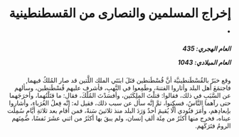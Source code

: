 <h1 dir="rtl">إخراج المسلمين والنصارى من القسطنطينية .</h1>

<h5 dir="rtl">العام الهجري:  435

العام الميلادي: 1043

</h5>

<p dir="rtl">وقع خبَرٌ بالقُسْطَنطينيَّة أنَّ قُسْطَنطين قتَلَ ابنَتَي الملك اللَّتين قد صار المُلكُ فيهما, فاجتمَعَ أهل البلد وأثاروا الفتنةَ، وطَمِعوا في النَّهبِ، فأشرف عليهم قُسْطَنطين، وسألهم عن السَّبَبِ في ذلك، فقالوا: قتلْتَ الملِكَتَين، وأفسَدْتَ المُلْكَ، فقال: ما قتَلْتُهما، وأخرَجَهما حتى رآهما النَّاسُ، فسكنوا، ثمَّ إنَّه سأل عن سبب ذلك، فقيل له: إنَّه فِعلُ الغُرَباءِ، وأشاروا بإبعادِهم، وأَمَرَ فنُودي ألَّا يُقيمَ أحدٌ وَرَدَ البلد منذ ثلاثينَ سَنةً، فمن أقام بعد ثلاثةِ أيَّامٍ سُمِلَت عيناه، فخرج منها أكثَرُ من مِئَة ألفِ إنسان، ولم يبقَ بها أكثَرُ من اثني عشَرَ نَفسًا، ضَمِنَهم الرومُ فتَرَكَهم.</p></br>
